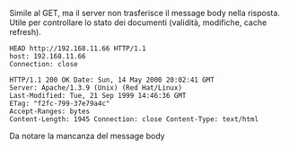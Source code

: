 Simile al GET, ma il server non trasferisce il message body nella risposta.
Utile per controllare lo stato dei documenti (validità, modifiche, cache refresh).


```HTTP
HEAD http://192.168.11.66 HTTP/1.1
host: 192.168.11.66
Connection: close

HTTP/1.1 200 OK Date: Sun, 14 May 2000 20:02:41 GMT 
Server: Apache/1.3.9 (Unix) (Red Hat/Linux)
Last-Modified: Tue, 21 Sep 1999 14:46:36 GMT
ETag: "f2fc-799-37e79a4c"
Accept-Ranges: bytes 
Content-Length: 1945 Connection: close Content-Type: text/html
```

Da notare la mancanza del message body